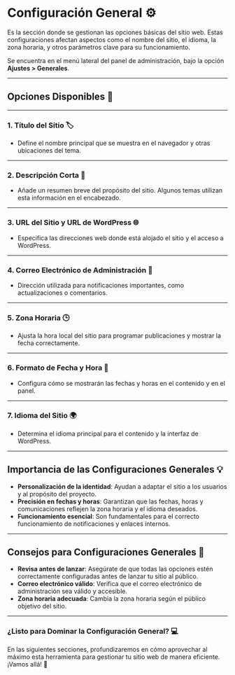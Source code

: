 # Configuración General ⚙️

Es la sección donde se gestionan las opciones básicas del sitio web. Estas configuraciones afectan aspectos como el nombre del sitio, el idioma, la zona horaria, y otros parámetros clave para su funcionamiento.

Se encuentra en el menú lateral del panel de administración, bajo la opción **Ajustes > Generales**.

---

## Opciones Disponibles 🧩

---

### 1. **Título del Sitio** 🏷️
   - Define el nombre principal que se muestra en el navegador y otras ubicaciones del tema.

---

### 2. **Descripción Corta** 📝
   - Añade un resumen breve del propósito del sitio. Algunos temas utilizan esta información en el encabezado.

---

### 3. **URL del Sitio y URL de WordPress** 🌐
   - Especifica las direcciones web donde está alojado el sitio y el acceso a WordPress.

---

### 4. **Correo Electrónico de Administración** 📧
   - Dirección utilizada para notificaciones importantes, como actualizaciones o comentarios.

---

### 5. **Zona Horaria** 🕒
   - Ajusta la hora local del sitio para programar publicaciones y mostrar la fecha correctamente.

---

### 6. **Formato de Fecha y Hora** 📅
   - Configura cómo se mostrarán las fechas y horas en el contenido y en el panel.

---

### 7. **Idioma del Sitio** 🌍
   - Determina el idioma principal para el contenido y la interfaz de WordPress.

---

## Importancia de las Configuraciones Generales 💡

- **Personalización de la identidad**: Ayudan a adaptar el sitio a los usuarios y al propósito del proyecto.
- **Precisión en fechas y horas**: Garantizan que las fechas, horas y comunicaciones reflejen la zona horaria y el idioma deseados.
- **Funcionamiento esencial**: Son fundamentales para el correcto funcionamiento de notificaciones y enlaces internos.

---

## Consejos para Configuraciones Generales 🚀

- **Revisa antes de lanzar**: Asegúrate de que todas las opciones estén correctamente configuradas antes de lanzar tu sitio al público.
- **Correo electrónico válido**: Verifica que el correo electrónico de administración sea válido y accesible.
- **Zona horaria adecuada**: Cambia la zona horaria según el público objetivo del sitio.

---

### ¿Listo para Dominar la Configuración General? 💻

En las siguientes secciones, profundizaremos en cómo aprovechar al máximo esta herramienta para gestionar tu sitio web de manera eficiente. ¡Vamos allá! 🚀